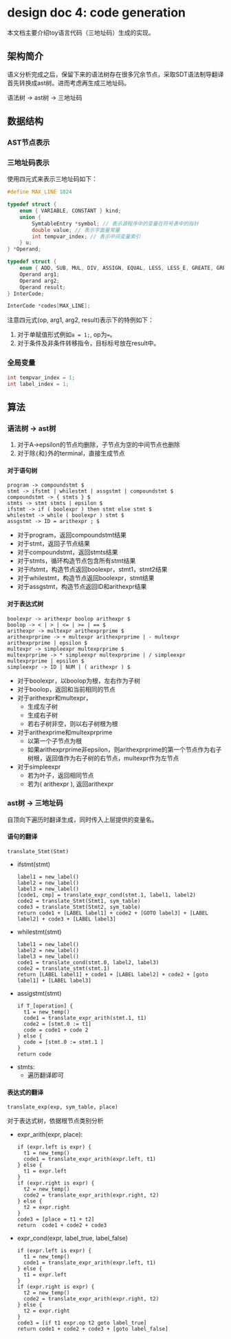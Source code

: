 # design doc 4: code generation

本文档主要介绍toy语言代码（三地址码）生成的实现。

## 架构简介

语义分析完成之后，保留下来的语法树存在很多冗余节点，采取SDT语法制导翻译首先转换成ast树。进而考虑再生成三地址码。

语法树 -> ast树 -> 三地址码

## 数据结构

### AST节点表示

### 三地址码表示

使用四元式来表示三地址码如下：

```c
#define MAX_LINE 1024

typedef struct {
    enum { VARIABLE, CONSTANT } kind;
    union {
        SymtableEntry *symbol; // 表示源程序中的变量在符号表中的指针
        double value; // 表示字面量常量
        int tempvar_index; // 表示中间变量索引
    } u;
} *Operand;

typedef struct {
    enum { ADD, SUB, MUL, DIV, ASSIGN, EQUAL, LESS, LESS_E, GREATE, GREATE_E } op;
    Operand arg1;
    Operand arg2;
    Operand result;
} InterCode;

InterCode *codes[MAX_LINE];
```

注意四元式(op, arg1, arg2, result)表示下的特例如下：

1. 对于单赋值形式例如`a = 1;`, op为`=`。
2. 对于条件及非条件转移指令，目标标号放在result中。

### 全局变量

```c
int tempvar_index = 1;
int label_index = 1;
```

## 算法

### 语法树 -> ast树

1. 对于A->epsilon的节点均删除，子节点为空的中间节点也删除
2. 对于除`{`和`}`外的terminal，直接生成节点

#### 对于语句树

```
program -> compoundstmt $
stmt -> ifstmt | whilestmt | assgstmt | compoundstmt $
compoundstmt -> { stmts } $
stmts -> stmt stmts | epsilon $
ifstmt -> if ( boolexpr ) then stmt else stmt $
whilestmt -> while ( boolexpr ) stmt $
assgstmt -> ID = arithexpr ; $
```

+ 对于program，返回compoundstmt结果
+ 对于stmt，返回子节点结果
+ 对于compoundstmt，返回stmts结果
+ 对于stmts，循环构造节点包含所有stmt结果
+ 对于ifstmt，构造节点返回boolexpr，stmt1，stmt2结果
+ 对于whilestmt，构造节点返回boolexpr，stmt结果
+ 对于assgstmt，构造节点返回ID和arithexpr结果

#### 对于表达式树

```
boolexpr -> arithexpr boolop arithexpr $
boolop -> < | > | <= | >= | == $
arithexpr -> multexpr arithexprprime $
arithexprprime -> + multexpr arithexprprime | - multexpr arithexprprime | epsilon $
multexpr -> simpleexpr multexprprime $
multexprprime -> * simpleexpr multexprprime | / simpleexpr multexprprime | epsilon $
simpleexpr -> ID | NUM | ( arithexpr ) $
```

+ 对于boolexpr，以boolop为根，左右作为子树
+ 对于boolop，返回和当前相同的节点
+ 对于arithexpr和multexpr，
  + 生成左子树
  + 生成右子树
  + 若右子树非空，则以右子树根为根
+ 对于arithexprime和multexprprime
  + 以第一个子节点为根
  + 如果arithexprprime非epsilon，则arithexprprime的第一个节点作为右子树根，返回值作为右子树的右节点，multexpr作为左节点
+ 对于simpleexpr
  + 若为叶子，返回相同节点
  + 若为( arithexpr ), 返回arithexpr

### ast树 -> 三地址码

自顶向下遍历时翻译生成，同时传入上层提供的变量名。

#### 语句的翻译

`translate_Stmt(Stmt)`

+ ifstmt(stmt)
    ```
    label1 = new_label()
    label2 = new_label()
    label3 = new_label()
    [code1, cmp] = translate_expr_cond(stmt.1, label1, label2)
    code2 = translate_Stmt(Stmt1, sym_table)
    code3 = translate_Stmt(Stmt2, sym_table)
    return code1 + [LABEL label1] + code2 + [GOTO label3] + [LABEL label2] + code3 + [LABEL label3]
    ```
+ whilestmt(stmt)
  ```
  label1 = new_label()
  label2 = new_label()
  label3 = new_label()
  code1 = translate_cond(stmt.0, label2, label3)
  code2 = translate_stmt(stmt.1)
  return [LABEL label1] + code1 + [LABEL label2] + code2 + [goto label1] + [LABEL label3]

  ```
+ assigstmt(stmt)
  ```
  if T_[operation] {
    t1 = new_temp()
    code1 = translate_expr_arith(stmt.1, t1)
    code2 = [stmt.0 := t1]
    code = code1 + code 2
  } else {
    code = [stmt.0 := stmt.1 ]
  }
  return code
  ```
+ stmts:
    + 遍历翻译即可

#### 表达式的翻译

`translate_exp(exp, sym_table, place)`

对于表达式树，依据根节点类别分析

+ expr_arith(expr, place):
  ```
  if (expr.left is expr) {
    t1 = new_temp()
    code1 = translate_expr_arith(expr.left, t1)
  } else {
    t1 = expr.left
  }
  if (expr.right is expr) {
    t2 = new_temp()
    code2 = translate_expr_arith(expr.right, t2)
  } else {
    t2 = expr.right
  }
  code3 = [place = t1 + t2]
  return  code1 + code2 + code3
  ```
+ expr_cond(expr, label_true, label_false)
  ```
  if (expr.left is expr) {
    t1 = new_temp()
    code1 = translate_expr_arith(expr.left, t1)
  } else {
    t1 = expr.left
  }
  if (expr.right is expr) {
    t2 = new_temp()
    code2 = translate_expr_arith(expr.right, t2)
  } else {
    t2 = expr.right
  }
  code3 = [if t1 expr.op t2 goto label_true]
  return code1 + code2 + code3 + [goto label_false]
  ```
